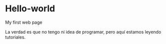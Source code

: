 # Hello-world
My first web page

La verdad es que no tengo ni idea de programar, pero aquí estamos leyendo tutoriales.
